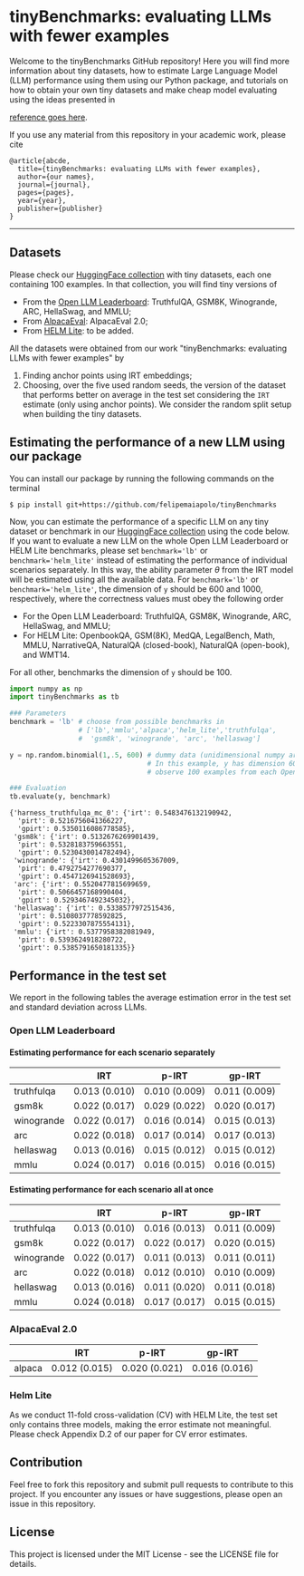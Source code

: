 # tinyBenchmarks: evaluating LLMs with fewer examples

Welcome to the tinyBenchmarks GitHub repository! Here you will find more information about tiny datasets, how to estimate Large Language Model (LLM) performance using them using our Python package, and tutorials on how to obtain your own tiny datasets and make cheap model evaluating using the ideas presented in

[reference goes here](https://arxiv.org). 

If you use any material from this repository in your academic work, please cite

    @article{abcde,
      title={tinyBenchmarks: evaluating LLMs with fewer examples},
      author={our names},
      journal={journal},
      pages={pages},
      year={year},
      publisher={publisher}
    }

--------------

## Datasets

Please check our [HuggingFace collection](https://huggingface.co/collections/felipemaiapolo/tinybenchmarks-65d40353d37914c4c8afc6e4) with tiny datasets, each one containing 100 examples. In that collection, you will find tiny versions of 
- From the [Open LLM Leaderboard](https://huggingface.co/spaces/HuggingFaceH4/open_llm_leaderboard): TruthfulQA, GSM8K, Winogrande, ARC, HellaSwag, and MMLU;
- From [AlpacaEval](https://github.com/tatsu-lab/alpaca_eval): AlpacaEval 2.0;
- From [HELM Lite](https://crfm.stanford.edu/helm/lite): to be added.

All the datasets were obtained from our work "tinyBenchmarks: evaluating LLMs with fewer examples" by
1. Finding anchor points using IRT embeddings;
2. Choosing, over the five used random seeds, the version of the dataset that performs better on average in the test set considering the `IRT` estimate (only using anchor points). We consider the random split setup when building the tiny datasets.

## Estimating the performance of a new LLM using our package

You can install our package by running the following commands on the terminal

``` :sh
$ pip install git+https://github.com/felipemaiapolo/tinyBenchmarks
```

Now, you can estimate the performance of a specific LLM on any tiny dataset or benchmark in our [HuggingFace collection](https://huggingface.co/collections/felipemaiapolo/tinybenchmarks-65d40353d37914c4c8afc6e4) using the code below. If you want to evaluate a new LLM on the whole Open LLM Leaderboard or HELM Lite benchmarks, please set `benchmark='lb'` or `benchmark='helm_lite'` instead of estimating the performance of individual scenarios separately. In this way, the ability parameter $\theta$ from the IRT model will be estimated using all the available data. For `benchmark='lb'` or `benchmark='helm_lite'`, the dimension of `y` should be 600 and 1000, respectively, where the correctness values must obey the following order 
- For the Open LLM Leaderboard: TruthfulQA, GSM8K, Winogrande, ARC, HellaSwag, and MMLU;
- For HELM Lite: OpenbookQA, GSM(8K), MedQA, LegalBench, Math, MMLU, NarrativeQA, NaturalQA (closed-book), NaturalQA (open-book), and WMT14.

For all other, benchmarks the dimension of `y` should be 100.

```python
import numpy as np
import tinyBenchmarks as tb

### Parameters
benchmark = 'lb' # choose from possible benchmarks in
                 # ['lb','mmlu','alpaca','helm_lite','truthfulqa',
                 #  'gsm8k', 'winogrande', 'arc', 'hellaswag']

y = np.random.binomial(1,.5, 600) # dummy data (unidimensional numpy array)
                                  # In this example, y has dimension 600 because we
                                  # observe 100 examples from each Open LLM Leaderboard scenario)

### Evaluation
tb.evaluate(y, benchmark)
```

    {'harness_truthfulqa_mc_0': {'irt': 0.5483476132190942,
      'pirt': 0.5216756041366227,
      'gpirt': 0.5350116086778585},
     'gsm8k': {'irt': 0.5132676269901439,
      'pirt': 0.5328183759663551,
      'gpirt': 0.5230430014782494},
     'winogrande': {'irt': 0.4301499605367009,
      'pirt': 0.4792754277690377,
      'gpirt': 0.4547126941528693},
     'arc': {'irt': 0.5520477815699659,
      'pirt': 0.5066457168990404,
      'gpirt': 0.5293467492345032},
     'hellaswag': {'irt': 0.5338577972515436,
      'pirt': 0.5108037778592825,
      'gpirt': 0.5223307875554131},
     'mmlu': {'irt': 0.5377958382081949,
      'pirt': 0.5393624918280722,
      'gpirt': 0.5385791650181335}}


## Performance in the test set

We report in the following tables the average estimation error in the test set and standard deviation across LLMs.

### Open LLM Leaderboard

#### Estimating performance for each scenario separately
|| IRT | p-IRT | gp-IRT |
|--|--|--|--|
| truthfulqa | 0.013 (0.010) | 0.010 (0.009) | 0.011 (0.009) |
| gsm8k | 0.022 (0.017) | 0.029 (0.022) | 0.020 (0.017) |
| winogrande | 0.022 (0.017) | 0.016 (0.014) | 0.015 (0.013) |
| arc | 0.022 (0.018) | 0.017 (0.014) | 0.017 (0.013) |
| hellaswag | 0.013 (0.016) | 0.015 (0.012) | 0.015 (0.012) |
| mmlu | 0.024 (0.017) | 0.016 (0.015) | 0.016 (0.015) |

#### Estimating performance for each scenario all at once
|| IRT | p-IRT | gp-IRT |
|--|--|--|--|
| truthfulqa | 0.013 (0.010) | 0.016 (0.013) | 0.011 (0.009) |
| gsm8k | 0.022 (0.017) | 0.022 (0.017) | 0.020 (0.015) |
| winogrande | 0.022 (0.017) | 0.011 (0.013) | 0.011 (0.011) |
| arc | 0.022 (0.018) | 0.012 (0.010) | 0.010 (0.009) |
| hellaswag | 0.013 (0.016) | 0.011 (0.020) | 0.011 (0.018) |
| mmlu | 0.024 (0.018) | 0.017 (0.017) | 0.015 (0.015) |

### AlpacaEval 2.0
|| IRT | p-IRT | gp-IRT |
|--|--|--|--|
| alpaca | 0.012 (0.015) | 0.020 (0.021) | 0.016 (0.016) |

### Helm Lite

As we conduct 11-fold cross-validation (CV) with HELM Lite, the test set only contains three models, making the error estimate not meaningful. Please check Appendix D.2 of our paper for CV error estimates.


## Contribution

Feel free to fork this repository and submit pull requests to contribute to this project. If you encounter any issues or have suggestions, please open an issue in this repository.

## License

This project is licensed under the MIT License - see the LICENSE file for details.
